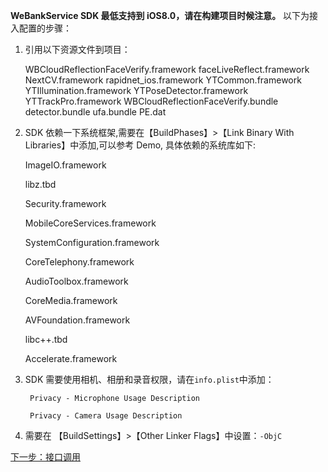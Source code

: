 **WeBankService SDK 最低支持到 iOS8.0，请在构建项目时候注意。**
以下为接入配置的步骤：

1. 引用以下资源文件到项目：

   WBCloudReflectionFaceVerify.framework 
   faceLiveReflect.framework 
   NextCV.framework 
   rapidnet_ios.framework 
   YTCommon.framework 
   YTIllumination.framework 
   YTPoseDetector.framework 
   YTTrackPro.framework 
   WBCloudReflectionFaceVerify.bundle 
   detector.bundle 
   ufa.bundle 
   PE.dat

2. SDK 依赖一下系统框架,需要在【BuildPhases】>【Link Binary With Libraries】中添加,可以参考 Demo, 具体依赖的系统库如下:

   ImageIO.framework

   libz.tbd

   Security.framework

   MobileCoreServices.framework

   SystemConfiguration.framework

   CoreTelephony.framework

   AudioToolbox.framework

   CoreMedia.framework

   AVFoundation.framework

   libc++.tbd

   Accelerate.framework

3. SDK 需要使用相机、相册和录音权限，请在` info.plist `中添加：

   ` Privacy - Microphone Usage Description` 

   ` Privacy - Camera Usage Description` 

4. 需要在 【BuildSettings】>【Other Linker Flags】中设置：`-ObjC`





[下一步：接口调用](https://cloud.tencent.com/document/product/655/14080)